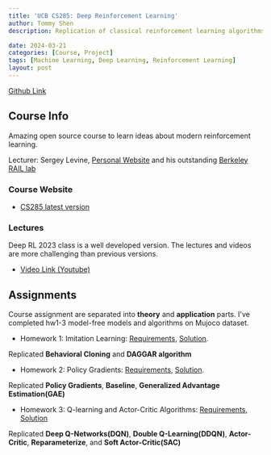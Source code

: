 ```yaml
---
title: 'UCB CS285: Deep Reinforcement Learning'
author: Tommy Shen
description: Replication of classical reinforcement learning algorithms

date: 2024-03-21
categories: [Course, Project]
tags: [Machine Learning, Deep Learning, Reinforcement Learning]
layout: post
---
```


[Github Link](https://github.com/Ghostlikei/homework_fall2023)

## Course Info

Amazing open source course to learn ideas about modern reinforcement learning. 

Lecturer: Sergey Levine, [Personal Website](https://people.eecs.berkeley.edu/~svlevine/) and his outstanding [Berkeley RAIL lab](https://rail.eecs.berkeley.edu/)

### Course Website

- [CS285 latest version](https://rail.eecs.berkeley.edu/deeprlcourse/)

### Lectures

Deep RL 2023 class is a well developed version. The lectures and videos are more challenging than previous versions.
- [Video Link (Youtube)](https://www.youtube.com/playlist?list=PL_iWQOsE6TfVYGEGiAOMaOzzv41Jfm_Ps)

## Assignments

Course assignment are separated into **theory** and **application** parts. I've completed hw1-3 model-free models and algorithms on Mujoco dataset.

- Homework 1: Imitation Learning: [Requirements](https://rail.eecs.berkeley.edu/deeprlcourse/deeprlcourse/static/homeworks/hw1.pdf), [Solution](https://github.com/Ghostlikei/homework_fall2023/tree/main/hw1).

Replicated **Behavioral Cloning** and **DAGGAR algorithm**

- Homework 2: Policy Gradients: [Requirements](https://rail.eecs.berkeley.edu/deeprlcourse/deeprlcourse/static/homeworks/hw2.pdf), [Solution](https://github.com/Ghostlikei/homework_fall2023/tree/main/hw2).

Replicated **Policy Gradients**, **Baseline**, **Generalized Advantage Estimation(GAE)**

- Homework 3: Q-learning and Actor-Critic Algorithms: [Requirements](https://rail.eecs.berkeley.edu/deeprlcourse/deeprlcourse/static/homeworks/hw3.pdf), [Solution](https://github.com/Ghostlikei/homework_fall2023/tree/main/hw3)

Replicated **Deep Q-Networks(DQN)**, **Double Q-Learning(DDQN)**, **Actor-Critic**, **Reparameterize**, and **Soft Actor-Critic(SAC)**

